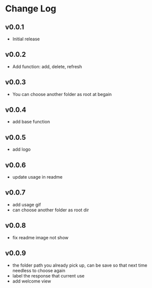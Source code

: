 # Change Log

## v0.0.1

- Initial release

## v0.0.2

- Add function: add, delete, refresh

## v0.0.3

- You can choose another folder as root at begain

## v0.0.4

- add base function

## v0.0.5

- add logo

## v0.0.6

- update usage in readme

## v0.0.7

- add usage gif
- can choose another folder as root dir

## v0.0.8

- fix readme image not show

## v0.0.9

- the folder path you already pick up, can be save so that next time needless to choose again
- label the response that current use
- add welcome view